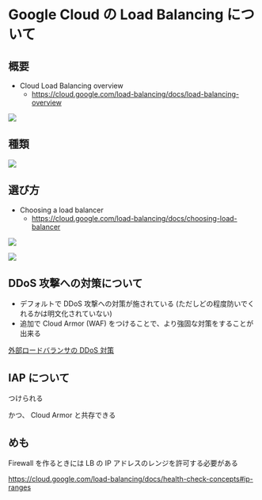 # Google Cloud の Load Balancing について

## 概要

+ Cloud Load Balancing overview
  + https://cloud.google.com/load-balancing/docs/load-balancing-overview

![](https://cloud.google.com/load-balancing/images/lb-simple-overview.svg)

## 種類

![](https://cloud.google.com/load-balancing/images/choose-lb-4.svg)

## 選び方

+ Choosing a load balancer
  + https://cloud.google.com/load-balancing/docs/choosing-load-balancer

![](https://cloud.google.com/load-balancing/images/choose-lb.svg)

![](https://cloud.google.com/static/load-balancing/images/lb-product-tree.svg)

## DDoS 攻撃への対策について

+ デフォルトで DDoS 攻撃への対策が施されている (ただしどの程度防いでくれるかは明文化されていない)
+ 追加で Cloud Armor (WAF) をつけることで、より強固な対策をすることが出来る

[外部ロードバランサの DDoS 対策](https://cloud.google.com/load-balancing/docs/choosing-load-balancer?hl=en#ddos)

## IAP について

つけられる

かつ、 Cloud Armor と共存できる

## めも

Firewall を作るときには LB の IP アドレスのレンジを許可する必要がある

https://cloud.google.com/load-balancing/docs/health-check-concepts#ip-ranges
